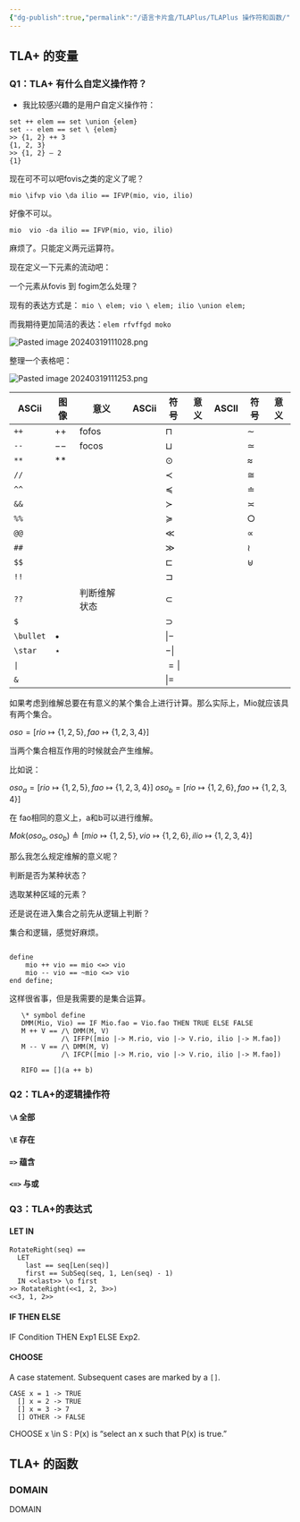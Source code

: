 ```yaml
---
{"dg-publish":true,"permalink":"/语言卡片盒/TLAPlus/TLAPlus 操作符和函数/","tags":["TLAplus"]}
---
```




## TLA+ 的变量
### Q1：TLA+ 有什么自定义操作符？

- 我比较感兴趣的是用户自定义操作符：

```tla+
set ++ elem == set \union {elem}
set -- elem == set \ {elem}
>> {1, 2} ++ 3
{1, 2, 3}
>> {1, 2} – 2
{1}
```

现在可不可以吧fovis之类的定义了呢？

```tla+
mio \ifvp vio \da ilio == IFVP(mio, vio, ilio) 
```

好像不可以。

```tla+
mio  vio -da ilio == IFVP(mio, vio, ilio) 
```

麻烦了。只能定义两元运算符。

现在定义一下元素的流动吧：

一个元素从fovis 到 fogim怎么处理？

现有的表达方式是： `mio \ elem; vio \ elem; ilio \union elem;`

而我期待更加简洁的表达：`elem rfvffgd moko`

![Pasted image 20240319111028.png](/img/user/Pasted%20image%2020240319111028.png)

整理一个表格吧：

![Pasted image 20240319111253.png](/img/user/Pasted%20image%2020240319111253.png)


| ASCii     | 图像        | 意义     | ASCii | 符号          | 意义  | ASCII | 符号         | 意义  |
| --------- | --------- | ------ | ----- | ----------- | --- | ----- | ---------- | --- |
| `++`      | $++$      | fofos  |       | $\sqcap$    |     |       | $\sim$     |     |
| `--`      | $--$      | focos  |       | $\sqcup$    |     |       | $\simeq$   |     |
| `**`      | $**$      |        |       | $\odot$     |     |       | $\approx$  |     |
| `//`      |           |        |       | $\prec$     |     |       | $\cong$    |     |
| `^^`      |           |        |       | $\preceq$   |     |       | $\doteq$   |     |
| `&&`      |           |        |       | $\succ$     |     |       | $\asymp$   |     |
| `%%`      |           |        |       | $\succeq$   |     |       | $\bigcirc$ |     |
| `@@`      |           |        |       | $\ll$       |     |       | $\propto$  |     |
| `##`      |           |        |       | $\gg$       |     |       | $\wr$      |     |
| `$$`      |           |        |       | $\sqsubset$ |     |       | $\uplus$   |     |
| `!!`      |           |        |       | $\sqsupset$ |     |       |            |     |
| `??`      |           | 判断维解状态 |       | $\subset$   |     |       |            |     |
| `$`       |           |        |       | $\supset$   |     |       |            |     |
| `\bullet` | $\bullet$ |        |       | $\|-$       |     |       |            |     |
| `\star`   | $\star$   |        |       | $-\|$       |     |       |            |     |
| `\|`      |           |        |       | $=\|$       |     |       |            |     |
| `&`       |           |        |       | $\|=$       |     |       |            |     |


如果考虑到维解总要在有意义的某个集合上进行计算。那么实际上，Mio就应该具有两个集合。

$oso = [rio \mapsto \{1, 2, 5\}, fao \mapsto \{1, 2 ,3, 4\}]$

当两个集合相互作用的时候就会产生维解。

比如说：

$oso_a = [rio \mapsto \{1, 2, 5\}, fao \mapsto \{1, 2 ,3, 4\}]$
$oso_b = [rio \mapsto \{1, 2, 6\}, fao \mapsto \{1, 2 ,3, 4\}]$

在 fao相同的意义上，a和b可以进行维解。

$Mok(oso_a, oso_b) \triangleq [mio \mapsto \{1, 2, 5\}, vio \mapsto \{1, 2, 6\}, ilio \mapsto \{1, 2, 3, 4\}]$

那么我怎么规定维解的意义呢？

判断是否为某种状态？

选取某种区域的元素？

还是说在进入集合之前先从逻辑上判断？

集合和逻辑，感觉好麻烦。

```tla+

define
    mio ++ vio == mio <=> vio
    mio -- vio == ~mio <=> vio
end define;
```

这样很省事，但是我需要的是集合运算。


```tla+
   \* symbol define
   DMM(Mio, Vio) == IF Mio.fao = Vio.fao THEN TRUE ELSE FALSE 
   M ++ V == /\ DMM(M, V)
             /\ IFFP([mio |-> M.rio, vio |-> V.rio, ilio |-> M.fao])
   M -- V == /\ DMM(M, V)
             /\ IFCP([mio |-> M.rio, vio |-> V.rio, ilio |-> M.fao])
             
   RIFO == [](a ++ b)
```

### Q2：TLA+的逻辑操作符

#### `\A` 全部

#### `\E` 存在

#### `=>` 蕴含

#### `<=>` 与或




### Q3：TLA+的表达式

#### LET IN

```tla+
RotateRight(seq) ==
  LET
    last == seq[Len(seq)]
    first == SubSeq(seq, 1, Len(seq) - 1)
  IN <<last>> \o first
>> RotateRight(<<1, 2, 3>>)
<<3, 1, 2>>
```

#### IF THEN ELSE

IF Condition THEN Exp1 ELSE Exp2.


#### CHOOSE


A case statement. Subsequent cases are marked by a `[]`.

```tla+
CASE x = 1 -> TRUE
  [] x = 2 -> TRUE
  [] x = 3 -> 7
  [] OTHER -> FALSE
```

CHOOSE x \in S : P(x) is “select an x such that P(x) is true.”

## TLA+ 的函数

### DOMAIN

DOMAIN